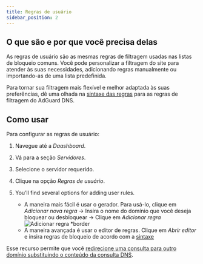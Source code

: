 ```yaml
---
title: Regras de usuário
sidebar_position: 2
---
```


## O que são e por que você precisa delas

As regras de usuário são as mesmas regras de filtragem usadas nas listas de bloqueio comuns. Você pode personalizar a filtragem do site para atender às suas necessidades, adicionando regras manualmente ou importando-as de uma lista predefinida.

Para tornar sua filtragem mais flexível e melhor adaptada às suas preferências, dê uma olhada na [sintaxe das regras](/general/dns-filtering-syntax/) para as regras de filtragem do AdGuard DNS.

## Como usar

Para configurar as regras de usuário:

1. Navegue até a _Daashboard_.

2. Vá para a seção _Servidores_.

3. Selecione o servidor requerido.

4. Clique na opção _Regras de usuário_.

5. You’ll find several options for adding user rules.

    - A maneira mais fácil é usar o gerador. Para usá-lo, clique em _Adicionar nova regra_ → Insira o nome do domínio que você deseja bloquear ou desbloquear → Clique em _Adicionar regra_
        ![Adicionar regra \*border](https://cdn.adtidy.org/content/kb/dns/private/new_dns/userrules_step5.png)
    - A maneira avançada é usar o editor de regras. Clique em _Abrir editor_ e insira regras de bloqueio de acordo com a [sintaxe](/general/dns-filtering-syntax/)

Esse recurso permite que você [redirecione uma consulta para outro domínio substituindo o conteúdo da consulta DNS](/general/dns-filtering-syntax/#dnsrewrite-modifier).
